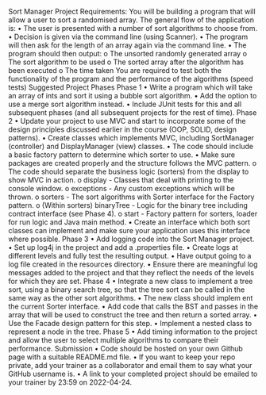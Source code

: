Sort Manager Project
Requirements:
You will be building a program that will allow a user to sort a randomised array. The general flow of the application is:
•	The user is presented with a number of sort algorithms to choose from.
•	Decision is given via the command line (using Scanner).
•	The program will then ask for the length of an array again via the command line.
•	The program should then output:
o	The unsorted randomly generated array
o	The sort algorithm to be used
o	The sorted array after the algorithm has been executed
o	The time taken
You are required to test both the functionality of the program and the performance of the algorithms (speed tests)
Suggested Project Phases
Phase 1
•	Write a program which will take an array of ints and sort it using a bubble sort algorithm.
•	Add the option to use a merge sort algorithm instead.
•	Include JUnit tests for this and all subsequent phases (and all subsequent projects for the rest of time).
Phase 2
•	Update your project to use MVC and start to incorporate some of the design principles discussed earlier in the course (OOP, SOLID, design patterns).
•	Create classes which implements MVC, including SortManager (controller) and DisplayManager (view) classes.
•	The code should include a basic factory pattern to determine which sorter to use.
•	Make sure packages are created properly and the structure follows the MVC pattern.
o	The code should separate the business logic (sorters) from the display to show MVC in action.
o	display - Classes that deal with printing to the console window.
o	exceptions - Any custom exceptions which will be thrown.
o	sorters - The sort algorithms with Sorter interface for the Factory pattern.
o	(Within sorters) binaryTree - Logic for the binary tree including contract interface (see Phase 4).
o	start - Factory pattern for sorters, loader for run logic and Java main method.
•	Create an interface which both sort classes can implement and make sure your application uses this interface where possible.
Phase 3
•	Add logging code into the Sort Manager project.
•	Set up log4j in the project and add a .properties file.
•	Create logs at different levels and fully test the resulting output.
•	Have output going to a log file created in the resources directory.
•	Ensure there are meaningful log messages added to the project and that they reflect the needs of the levels for which they are set.
Phase 4
•	Integrate a new class to implement a tree sort, using a binary search tree, so that the tree sort can be called in the same way as the other sort algorithms.
•	The new class should implem	ent the current Sorter interface.
•	Add code that calls the BST and passes in the array that will be used to construct the tree and then return a sorted array.
•	Use the Facade design pattern for this step.
•	Implement a nested class to represent a node in the tree.
Phase 5
•	Add timing information to the project and allow the user to select multiple algorithms to compare their performance.
Submission
•	Code should be hosted on your own Github page with a suitable README.md file.
•	If you want to keep your repo private, add your trainer as a collaborator and email them to say what your GitHub username is.
•	A link to your completed project should be emailed to your trainer by 23:59 on 2022-04-24.

